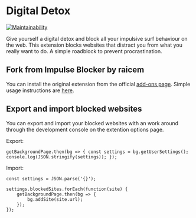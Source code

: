 # Digital Detox
[![Maintainability](https://api.codeclimate.com/v1/badges/07ae438cfe4556950bf8/maintainability)](https://codeclimate.com/github/glkx/impulse-blocker/maintainability)

Give yourself a digital detox and block all your impulsive surf behaviour on the web. This extension blocks websites that distract you from what you really want to do. A simple roadblock to prevent procrastination.

## Fork from Impulse Blocker by raicem
You can install the original extension from the official [add-ons page](https://addons.mozilla.org/en-US/firefox/addon/impulse-blocker/). Simple usage instructions are [here](http://raicem.github.io/2017/05/17/impulse-blocker-guide/).

## Export and import blocked websites
You can export and import your blocked websites with an work around through the development console on the extention options page.

Export:
```
getBackgroundPage.then(bg => { const settings = bg.getUserSettings(); console.log(JSON.stringify(settings)); });
```

Import:
```
const settings = JSON.parse('{}');

settings.blockedSites.forEach(function(site) {
	getBackgroundPage.then(bg => {
		bg.addSite(site.url);
	});
});
```
